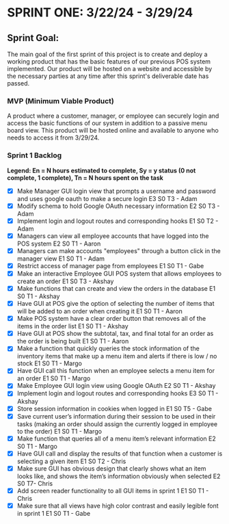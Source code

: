 # SPRINT ONE: 3/22/24 - 3/29/24

## Sprint Goal:
The main goal of the first sprint of this project is to create and deploy a working product that has the basic features of our previous POS system implemented. Our product will be hosted on a website and accessible by the necessary parties at any time after this sprint's deliverable date has passed. 

### MVP (Minimum Viable Product)
A product where a customer, manager, or employee can securely login and access the basic functions of our system in addition to a passive menu board view. This product will be hosted online and available to anyone who needs to access it from 3/29/24.

### Sprint 1 Backlog
**Legend: En = N hours estimated to complete, Sy = y status (0 not complete, 1 complete), Tn = N hours spent on the task**
- [x] Make Manager GUI login view that prompts a username and password and uses google oauth to make a secure login E3 S0 T3 - Adam
- [X] Modify schema to hold Google OAuth necessary information E2 S0 T3 - Adam
- [X] Implement login and logout routes and corresponding hooks E1 S0 T2 - Adam
- [X] Managers can view all employee accounts that have logged into the POS system E2 S0 T1 - Aaron
- [X] Managers can make accounts "employees" through a button click in the manager view E1  S0 T1 - Adam
- [x] Restrict access of manager page from employees E1 S0 T1 - Gabe
- [X] Make an interactive Employee GUI POS system that allows employees to create an order E1 S0 T3 - Akshay
- [X] Make functions that can create and view the orders in the database E1 S0 T1 - Akshay
- [X] Have GUI at POS give the option of selecting the number of items that will be added to an order when creating it E1 S0 T1 - Aaron
- [X] Make POS system have a clear order button that removes all of the items in the order list  E1 S0 T1 - Akshay
- [X] Have GUI at POS show the subtotal, tax, and final total for an order as the order is being built  E1 S0 T1 - Aaron
- [X] Make a function that quickly queries the stock information of the inventory items that make up a menu item and alerts if there is low / no stock  E1 S0 T1 - Margo
- [X] Have GUI call this function when an employee selects a menu item for an order E1 S0 T1 - Margo
- [X] Make Employee GUI login view using Google OAuth E2 S0 T1 - Akshay
- [X] Implement login and logout routes and corresponding hooks E3 S0 T1 - Akshay
- [x] Store session information in cookies when logged in E1 S0 T5 - Gabe
- [X] Save current user’s information during their session to be used in their tasks (making an order should assign the currently logged in employee to the order) E1 S0 T1 - Margo
- [X] Make function that queries all of a menu item’s relevant information E2 S0 T1 - Margo
- [X] Have GUI call and display the results of that function when a customer is selecting a given item E1 S0 T2 - Chris
- [x] Make sure GUI has obvious design that clearly shows what an item looks like, and shows the item’s information obviously when selected E2 S0 T7- Chris
- [X] Add screen reader functionality to all GUI items in sprint 1 E1 S0 T1 - Chris
- [x] Make sure that all views have high color contrast and easily legible font in sprint 1 E1 S0 T1 - Gabe
